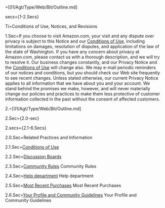 =[01/Agt/Type/Web/Bit/Outline.md]

secs={1-2.Secs}

	 
Ti=Conditions of Use, Notices, and Revisions

1.Sec=If you choose to visit Amazon.com, your visit and any dispute over privacy is subject to this Notice and our <a href="https://www.amazon.com/gp/help/customer/display.html?ie=UTF8&nodeId=508088" target="_blank">Conditions of Use</a>, including limitations on damages, resolution of disputes, and application of the law of the state of Washington. If you have any concern about privacy at Amazon.com, please contact us with a thorough description, and we will try to resolve it. Our business changes constantly, and our Privacy Notice and the <a href="https://www.amazon.com/gp/help/customer/display.html?ie=UTF8&nodeId=508088" target="_blank">Conditions of Use</a> will change also. We may e-mail periodic reminders of our notices and conditions, but you should check our Web site frequently to see recent changes. Unless stated otherwise, our current Privacy Notice applies to all information that we have about you and your account. We stand behind the promises we make, however, and will never materially change our policies and practices to make them less protective of customer information collected in the past without the consent of affected customers.


2.=[01/Agt/Type/Web/Bit/Outline.md]

2.Sec={2.0-sec}

2.secs={2.1-6.Secs}

2.0.Sec=Related Practices and Information

2.1.Sec=<a href="https://www.amazon.com/gp/help/customer/display.html?ie=UTF8&nodeId=508088" target="_blank">Conditions of Use</a>

2.2.Sec=<a href="https://www.amazon.com/gp/help/customer/display.html/ref=hp_468496_discussion?nodeId=14279661" target="_blank">Discussion Boards</a>

2.3.Sec=<a class="help-display-cond help-display-cond-hidden help-display-cond-rule-platform-DesktopBrowser help-display-cond-rule-platform-MobileBrowser" href="https://www.amazon.com/gp/help/customer/display.html/ref=hp_468496_crules?nodeId=537776" target="_blank">Community Rules</a> <span class="help-display-cond help-display-cond-hidden help-display-cond-rule-platform-MobileApp">Community Rules</span>

2.4.Sec=<a class="help-display-cond help-display-cond-hidden help-display-cond-rule-platform-DesktopBrowser" href="https://www.amazon.com/gp/browse.html/ref=hp_468496_help?node=508510" target="_blank">Help department</a><span class="help-display-cond help-display-cond-hidden help-display-cond-rule-platform-MobileBrowser help-display-cond-rule-platform-MobileApp"> Help department </span>

2.5.Sec=<a class="help-display-cond help-display-cond-hidden help-display-cond-rule-platform-DesktopBrowser help-display-cond-rule-platform-MobileBrowser" href="https://www.amazon.com/your-orders" target="_blank">Most Recent Purchases</a> <span class="help-display-cond help-display-cond-hidden help-display-cond-rule-platform-MobileApp">Most Recent Purchases</span>

2.6.Sec=<a class="help-display-cond help-display-cond-hidden help-display-cond-rule-platform-DesktopBrowser" href="https://www.amazon.com/gp/browse.html/ref=hp_468496_yourprofile?node=14279631" target="_blank">Your Profile and Community Guidelines</a> <span class="help-display-cond help-display-cond-hidden help-display-cond-rule-platform-MobileBrowser help-display-cond-rule-platform-MobileApp">Your Profile and Community Guidelines</span>
 
